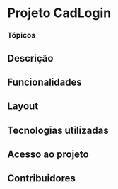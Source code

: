 # Projeto CadLogin

### Tópicos

## Descrição

## Funcionalidades

## Layout

## Tecnologias utilizadas

## Acesso ao projeto

## Contribuidores